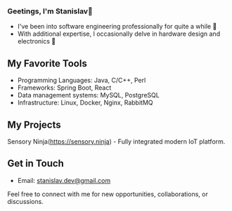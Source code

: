 ### Geetings, I'm Stanislav🖖

- I've been into software engineering professionally for quite a while 💾
- With additional expertise, I occasionally delve in hardware design and electronics 🤖

## My Favorite Tools

- Programming Languages: Java, C/C++, Perl
- Frameworks: Spring Boot, React
- Data management systems: MySQL, PostgreSQL
- Infrastructure: Linux, Docker, Nginx, RabbitMQ

## My Projects

Sensory Ninja(https://sensory.ninja) - Fully integrated modern IoT platform.

## Get in Touch

- Email: [stanislav.dev@gmail.com](mailto:stanislav.dev@gmail.com)

Feel free to connect with me for new opportunities, collaborations, or discussions. 

<!--
**stanislav-antonov/stanislav-antonov** is a ✨ _special_ ✨ repository because its `README.md` (this file) appears on your GitHub profile.

Here are some ideas to get you started:

- 🔭 I’m currently working on ...
- 🌱 I’m currently learning ...
- 👯 I’m looking to collaborate on ...
- 🤔 I’m looking for help with ...
- 💬 Ask me about ...
- 📫 How to reach me: ...
- 😄 Pronouns: ...
- ⚡ Fun fact: ...
-->
